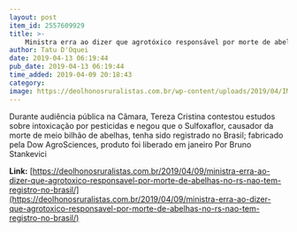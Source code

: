 ```yaml
---
layout: post
item_id: 2557609929
title: >-
    Ministra erra ao dizer que agrotóxico responsável por morte de abelhas no RS não tem registro no Brasil
author: Tatu D'Oquei
date: 2019-04-13 06:19:44
pub_date: 2019-04-13 06:19:44
time_added: 2019-04-09 20:18:43
category: 
image: https://deolhonosruralistas.com.br/wp-content/uploads/2019/04/IMG_20190409_191710_514.jpg
---
```


Durante audiência pública na Câmara, Tereza Cristina contestou estudos sobre intoxicação por pesticidas e negou que o Sulfoxaflor, causador da morte de meio bilhão de abelhas, tenha sido registrado no Brasil; fabricado pela Dow AgroSciences, produto foi liberado em janeiro Por Bruno Stankevici

**Link:** [https://deolhonosruralistas.com.br/2019/04/09/ministra-erra-ao-dizer-que-agrotoxico-responsavel-por-morte-de-abelhas-no-rs-nao-tem-registro-no-brasil/](https://deolhonosruralistas.com.br/2019/04/09/ministra-erra-ao-dizer-que-agrotoxico-responsavel-por-morte-de-abelhas-no-rs-nao-tem-registro-no-brasil/)

